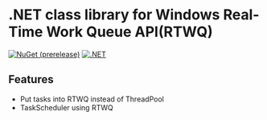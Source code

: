 # .NET class library for Windows Real-Time Work Queue API(RTWQ)

[![NuGet (prerelease)](https://img.shields.io/nuget/vpre/Momiji.RealTimeWorkQueue)](https://www.nuget.org/packages/Momiji.RealTimeWorkQueue)
[![.NET](https://github.com/tyiki-badwell/Momiji-RealTimeWorkQueue/actions/workflows/dotnet.yml/badge.svg)](https://github.com/tyiki-badwell/Momiji-RealTimeWorkQueue/actions/workflows/dotnet.yml)

## Features

* Put tasks into RTWQ instead of ThreadPool
* TaskScheduler using RTWQ

